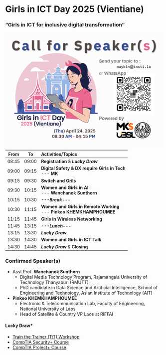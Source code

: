 # Girls in ICT Day 2025 (Vientiane) 
### “Girls in ICT for inclusive digital transformation”

![Call for Speakers](img/CFP.png "Call for Speakers")


| From  |  To   |  Activities/Topics                                                                 |
|:-----:|:-----:|:-----------------------------------------------------------------------------------|
| 08:45 | 09:00 | **Registration** & ***Lucky Draw***                                                |
| 09:00 | 09:15 | **Digital Safety & DX require Girls in Tech** <br>--- **MK**                       |
| 09:15 | 09:30 | **Switch and Grils**                                                               |
| 09:30 | 10:15 | **Women and Girls in AI** <br>--- **Wanchanok Sunthorn**                           |
| 10:15 | 10:30 | ***---Break---***                                                                  |
| 10:30 | 11:15 | **Women and Girls in Remote Working** <br>--- **Pinkeo KHEMKHAMPHOUMEE**           |
| 11:15 | 11:45 | **Girls in Wireless Networking**                                                   |
| 11:45 | 13:15 | ***---Lunch---***                                                                  |
| 13:15 | 13:30 | ***Lucky Draw***                                                                   |
| 13:30 | 14:30 | **Women and Girls in ICT Talk**                                                    |
| 14:30 | 14:45 | ***Lucky Draw*** & **Closing**                                                     |


### Confirmed Speaker(s)
+ Asst.Prof. **Wanchanok Sunthorn**
	+ Digital Media Technology Program, Rajamangala University of Technology Thanyaburi (RMUTT)
	+ PhD candidate in Data Science and Artificial Intelligence, School of Engineering and Technology, Asian Institute of Technology (AIT)
+ **Pinkeo KHEMKHAMPHOUMEE**
	+ Electronic & Telecommunication Lab, Faculty of Engineering, National University of Laos
	+ Head of Satellite & Country VP Laos at RIFFAI

#### Lucky Draw*
+ [Train the Trainer (TtT) Workshop](https://instila.github.io/TtT)
+ [CompTIA Security+ Course](https://ubslao.com/Courses/CompTIA/Security+)
+ [CompTIA Project+ Course](#)